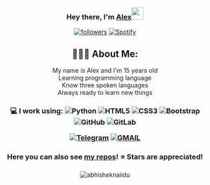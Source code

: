 <h3 align="center">Hey there, I'm <a href="https://github.com/Al6ex">Alex</a><img src="https://media.giphy.com/media/hvRJCLFzcasrR4ia7z/giphy.gif" width="28"> </h3>

<p align="center">
  <a href="https://github.com/Al6ex"><img alt="followers" title="Follow me on Github" src="https://img.shields.io/github/followers/Al6ex?color=236ad3&style=for-the-badge&logo=github&label=Follow"/></a>  
  <a href="https://open.spotify.com/user/pk9rgm4qbtri43yz3lv0azajl?si=3e9d79d6b74e4d1e" target="_blank"><img src="https://img.shields.io/badge/Spotify-%231ED760.svg?&style=for-the-badge&logo=spotify&logoColor=white" alt="Spotify"></a>
</p>

<h2 align="center">👨🏻‍💻 About Me:</h2>
<p align="center">
My name is Alex and I'm 15 years old <br>
Learning programming language <br>
Know three spoken languages <br>
Always ready to learn new things<br>
</p>

<h3 align="center">

💻 I work using: 
  ![Python](https://img.shields.io/badge/-Python-black?style=flat-square&logo=Python)
  ![HTML5](https://img.shields.io/badge/-HTML5-E34F26?style=flat-square&logo=html5&logoColor=white)
  ![CSS3](https://img.shields.io/badge/-CSS3-1572B6?style=flat-square&logo=css3)
  ![Bootstrap](https://img.shields.io/badge/-Bootstrap-563D7C?style=flat-square&logo=bootstrap)
  ![GitHub](https://img.shields.io/badge/-GitHub-181717?style=plastic&logo=github)
  ![GitLab](https://img.shields.io/badge/-GitLab-FCA121?style=plastic&logo=gitlab)


<p align="center">
  <a href="https://t.me/Al06ex"><img alt="Telegram" title="Telegram" src="https://img.shields.io/badge/Telegram-2CA5E0?style=for-the-badge&logo=telegram&logoColor=white"/></a>
    <a href=mailto:ott.alexander.2006@gmail.com?><img alt="GMAIL" title="GMAIL" src="https://img.shields.io/badge/Gmail-D14836?style=for-the-badge&logo=gmail&logoColor=white"/></a>
</p>

<h3 align="center">Here you can also see <a href="https://github.com/Al6ex?tab=repositories">my repos</a>! ⭐ Stars are appreciated!</h3>


<p align="center"> <img src="https://github-readme-stats.vercel.app/api?username=Al6ex&show_icons=true&theme=light" alt="abhisheknaiidu" />
